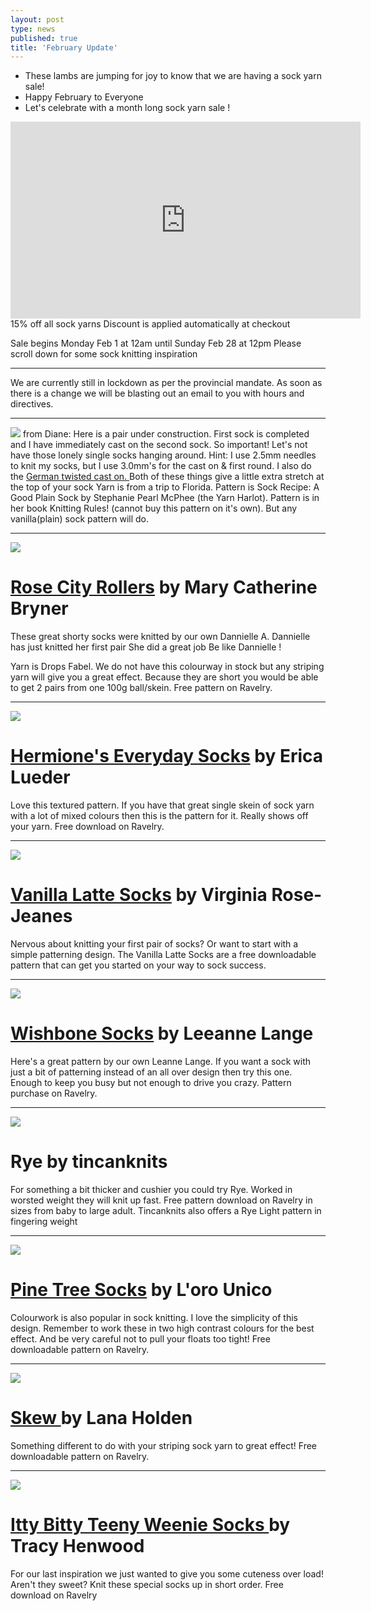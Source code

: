 ```yaml
---
layout: post
type: news
published: true
title: 'February Update'
---
```


- These lambs are jumping for joy to know that we are having
a sock yarn sale!
- Happy February to Everyone
- Let's celebrate with a month long sock yarn sale !
<iframe width="560" height="315" src="https://www.youtube.com/embed/PQDDfuAneXI" frameborder="0" allow="accelerometer; autoplay; clipboard-write; encrypted-media; gyroscope; picture-in-picture" allowfullscreen></iframe>
15% off all sock yarns
Discount is applied automatically at checkout

Sale begins Monday Feb 1 at 12am until Sunday Feb 28 at 12pm
Please scroll down for some sock knitting inspiration
<hr />
 We are currently still in lockdown as per the provincial mandate. As soon as there is a change we will be blasting out an email to you with hours and directives.
 <hr />
 <img src="/img/wool_socks.jpg">
from Diane:  Here is a pair under construction. First sock is completed and I have immediately cast on the second sock. So important! Let's not have those lonely single socks hanging around. Hint: I use 2.5mm needles to knit my socks, but I use 3.0mm's for the cast on & first round. I also do the <a href="https://www.youtube.com/watch?v=UcwmCuIylII&mc_cid=3e8d8cac72&mc_eid=5dbcc3b01d"> German twisted cast on. </a> Both of these things give a little extra stretch at the top of your sock
Yarn is from a trip to Florida. Pattern is Sock Recipe: A Good Plain Sock by Stephanie Pearl McPhee (the Yarn Harlot). Pattern is in her book Knitting Rules! (cannot buy this pattern on it's own). But any vanilla(plain) sock pattern will do. 
 <hr />
<img src="/img/rose_city_rollers.jpg">
<h1><a href="https://www.ravelry.com/patterns/library/rose-city-rollers?mc_cid=3e8d8cac72&mc_eid=5dbcc3b01d">Rose City Rollers</a> by Mary Catherine Bryner</h1>
These great shorty socks were knitted by our own Dannielle A.
Dannielle has just knitted her first pair
She did a great job
Be like Dannielle !

Yarn is Drops Fabel. We do not have this colourway in stock but any striping yarn will give you a great effect. Because they are short you would be able to get 2 pairs from one 100g ball/skein. Free pattern on Ravelry.
<hr />
<img src="/img/hermione_socks.jpg">
<h1><a href="https://www.ravelry.com/patterns/library/hermiones-everyday-socks?mc_cid=3e8d8cac72&mc_eid=5dbcc3b01d">Hermione's Everyday Socks</a> by Erica Lueder</h1>
Love this textured pattern. If you have that great single skein of sock yarn with a lot of mixed colours then this is the pattern for it. Really shows off your yarn. Free download on Ravelry.
 <hr />
 <img src="/img/vanilla_latte_socks.jpg">
<h1><a href="https://www.ravelry.com/patterns/library/vanilla-latte-socks?mc_cid=3e8d8cac72&mc_eid=5dbcc3b01d">Vanilla Latte Socks</a>  by Virginia Rose-Jeanes</h1>
Nervous about knitting your first pair of socks? Or want to start with a simple patterning design. The Vanilla Latte Socks are a free downloadable pattern that can get you started on your way to sock success.
 <hr />
 <img src="/img/wishbone_socks.jpg">
<h1><a href="https://www.ravelry.com/patterns/library/wishbone-socks-7?mc_cid=3e8d8cac72&mc_eid=5dbcc3b01d">Wishbone Socks</a> by Leeanne Lange</h1>
Here's a great pattern by our own Leanne Lange. If you want a sock with just  a bit of patterning instead of an all over design then try this one. Enough to keep you busy but not enough to drive you crazy. Pattern purchase on Ravelry.
 <hr />
  <img src="/img/rye_socks.jpg">
<h1>Rye  by tincanknits</h1>
For something a bit thicker and cushier you could try Rye. Worked in worsted weight they will knit up fast. Free pattern download on Ravelry in sizes from baby to large adult. 
Tincanknits also offers a Rye Light pattern in fingering weight
 <hr />
  <img src="/img/pinetree_socks.jpg">
<h1><a href="https://www.ravelry.com/patterns/library/pine-tree-socks-4?mc_cid=3e8d8cac72&mc_eid=5dbcc3b01d">Pine Tree Socks</a>  by L'oro Unico</h1>
Colourwork is also popular in sock knitting. I love the simplicity of this design. Remember to work these in two high contrast colours for the best effect.
And be very careful not to pull your floats too tight! Free downloadable pattern on Ravelry.
<hr />
 <img src="/img/skew_socks.jpg">
<h1><a href="https://www.ravelry.com/patterns/library/skew?mc_cid=3e8d8cac72&mc_eid=5dbcc3b01d"> Skew </a> by Lana Holden</h1>
Something different to do with your striping sock yarn to great effect! Free downloadable pattern on Ravelry. 
 <hr />
  <img src="/img/ittybitty_socks.jpg">
<h1><a href="https://www.ravelry.com/patterns/library/itty-bitty-teeny-weeny-socks?mc_cid=3e8d8cac72&mc_eid=5dbcc3b01d">Itty Bitty Teeny Weenie Socks </a> by Tracy Henwood</h1>
For our last inspiration we just wanted to give you some cuteness over load! Aren't they sweet?  Knit these special socks up in short order. Free download on Ravelry
